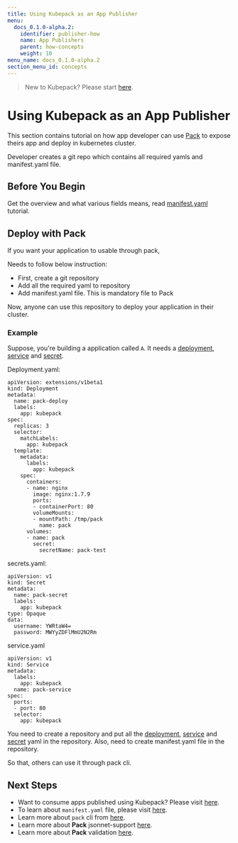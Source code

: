 ```yaml
---
title: Using Kubepack as an App Publisher
menu:
  docs_0.1.0-alpha.2:
    identifier: publisher-how
    name: App Publishers
    parent: how-concepts
    weight: 10
menu_name: docs_0.1.0-alpha.2
section_menu_id: concepts
---
```


> New to Kubepack? Please start [here](/docs/0.1.0-alpha.2/concepts/README).

# Using Kubepack as an App Publisher

This section contains tutorial on how app developer can use [Pack](https://github.com/kubepack/pack) to expose
theirs app and deploy in kubernetes cluster.

Developer creates a git repo which contains all required yamls and manifest.yaml file.

## Before You Begin

Get the overview and what various fields means, read [manifest.yaml](/docs/0.1.0-alpha.2/concepts/how/manifest) tutorial.


## Deploy with Pack

If you want your application to usable through pack,

Needs to follow below instruction:

 - First, create a git repository
 - Add all the required yaml to repository
 - Add manifest.yaml file. This is mandatory file to Pack

Now, anyone can use this repository to deploy your application in their cluster.

### Example

Suppose, you're building a application called `A`. It needs a [deployment](/docs/0.1.0-alpha.2/examples/publisher/deployment.yaml), [service](/docs/0.1.0-alpha.2/examples/publisher/service.yaml) and [secret](/docs/0.1.0-alpha.2/examples/publisher/secret.yaml).

Deployment.yaml:
```
apiVersion: extensions/v1beta1
kind: Deployment
metadata:
  name: pack-deploy
  labels:
    app: kubepack
spec:
  replicas: 3
  selector:
    matchLabels:
      app: kubepack
  template:
    metadata:
      labels:
        app: kubepack
    spec:
      containers:
      - name: nginx
        image: nginx:1.7.9
        ports:
        - containerPort: 80
        volumeMounts:
        - mountPath: /tmp/pack
          name: pack
      volumes:
      - name: pack
        secret:
          secretName: pack-test
```

secrets.yaml:

```
apiVersion: v1
kind: Secret
metadata:
  name: pack-secret
  labels:
    app: kubepack
type: Opaque
data:
  username: YWRtaW4=
  password: MWYyZDFlMmU2N2Rm
```

service.yaml

```
apiVersion: v1
kind: Service
metadata:
  labels:
    app: kubepack
  name: pack-service
spec:
  ports:
  - port: 80
  selector:
    app: kubepack
```

You need to create a repository and put all the [deployment](/docs/0.1.0-alpha.2/examples/publisher/deployment.yaml), [service](/docs/0.1.0-alpha.2/examples/publisher/service.yaml) and [secret](/docs/0.1.0-alpha.2/examples/publisher/secret.yaml) yaml in the repository.
Also, need to create manifest.yaml file in the repository.

So that, others can use it through pack cli.

## Next Steps

- Want to consume apps published using Kubepack? Please visit [here](/docs/0.1.0-alpha.2/concepts/how/user).
- To learn about `manifest.yaml` file, please visit [here](/docs/0.1.0-alpha.2/concepts/how/manifest).
- Learn more about `pack` cli from [here](/docs/0.1.0-alpha.2/concepts/how/cli).
- Learn more about **Pack** jsonnet-support [here](/docs/0.1.0-alpha.2/concepts/how/jsonnet-support).
- Learn more about **Pack** validation [here](/docs/0.1.0-alpha.2/concepts/how/validation).
